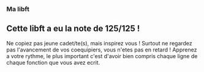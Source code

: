 ### Ma libft
## Cette libft a eu la note de 125/125 !

Ne copiez pas jeune cadet/te(s), mais inspirez vous !
Surtout ne regardez pas l'avancement de vos coequipiers, vous n'etes pas en retard !
Apprenez a votre rythme, le plus important c'est d'avoir bien compris chaque ligne
de chaque fonction que vous avez ecrit.
